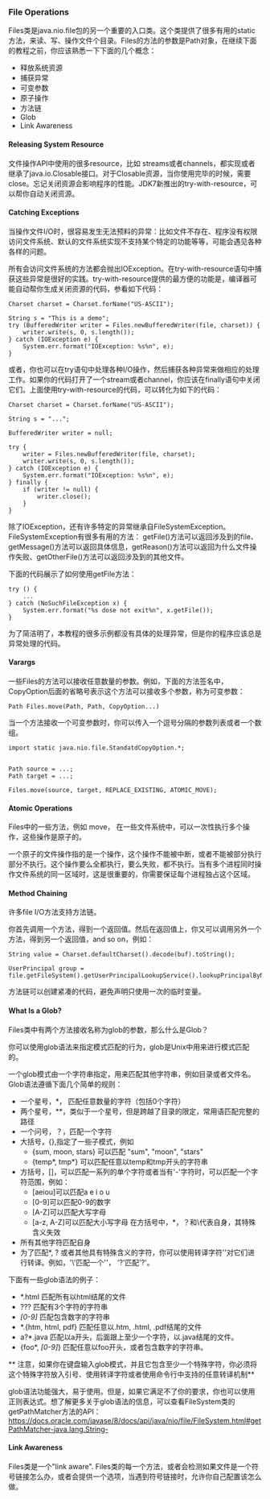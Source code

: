 ### File Operations

Files类是java.nio.file包的另一个重要的入口类。这个类提供了很多有用的static方法，来读、写、操作文件个目录。Files的方法的参数是Path对象，在继续下面的教程之前，你应该熟悉一下下面的几个概念：

* 释放系统资源
* 捕获异常
* 可变参数
* 原子操作
* 方法链
* Glob
* Link Awareness


#### Releasing System Resource

文件操作API中使用的很多resource，比如 streams或者channels，都实现或者继承了java.io.Closable接口。对于Closable资源，当你使用完毕的时候，需要close。忘记关闭资源会影响程序的性能。JDK7新推出的try-with-resource，可以帮你自动关闭资源。


#### Catching Exceptions


当操作文件I/O时，很容易发生无法预料的异常：比如文件不存在、程序没有权限访问文件系统、默认的文件系统实现不支持某个特定的功能等等，可能会遇见各种各样的问题。


所有会访问文件系统的方法都会抛出IOException。在try-with-resource语句中捕获这些异常是很好的实践。try-with-resource提供的最方便的功能是，编译器可能自动帮你生成关闭资源的代码，参看如下代码：

```
Charset charset = Charset.forName("US-ASCII");

String s = "This is a demo";
try (BufferedWriter writer = Files.newBufferedWriter(file, charset)) {
	writer.write(s, 0, s.length());
} catch (IOException e) {
	System.err.format("IOException: %s%n", e);
}

```


或者，你也可以在try语句中处理各种I/O操作，然后捕获各种异常来做相应的处理工作。如果你的代码打开了一个stream或者channel，你应该在finally语句中关闭它们。上面使用try-with-resource的代码，可以转化为如下的代码：

```
Charset charset = Charset.forName("US-ASCII");

String s = "...";

BufferedWriter writer = null;

try {
	writer = Files.newBufferedWriter(file, charset);
	writer.write(s, 0, s.length());
} catch (IOException e) {
	System.err.format("IOException: %s%n", e);
} finally {
	if (writer != null) {
		writer.close();
	}
}

```

除了IOException，还有许多特定的异常继承自FileSystemException。FileSystemException有很多有用的方法： getFile()方法可以返回涉及到的file、getMessage()方法可以返回具体信息，getReason()方法可以返回为什么文件操作失败、getOtherFile()方法可以返回涉及到的其他文件。


下面的代码展示了如何使用getFile方法：


```
try () {
	...
} catch (NoSuchFileException x) {
	System.err.format("%s dose not exit%n", x.getFile());
}

```

为了简洁明了，本教程的很多示例都没有具体的处理异常，但是你的程序应该总是异常处理的代码。


#### Varargs

一些Files的方法可以接收任意数量的参数。例如，下面的方法签名中，CopyOption后面的省略号表示这个方法可以接收多个参数，称为可变参数：

```
Path Files.move(Path, Path, CopyOption...)

```


当一个方法接收一个可变参数时，你可以传入一个逗号分隔的参数列表或者一个数组。

```
import static java.nio.file.StandatdCopyOption.*;


Path source = ...;
Path target = ...;

Files.move(source, target, REPLACE_EXISTING, ATOMIC_MOVE);

```


#### Atomic Operations


Files中的一些方法，例如 move， 在一些文件系统中，可以一次性执行多个操作，这些操作是原子的。

一个原子的文件操作指的是一个操作，这个操作不能被中断，或者不能被部分执行部分不执行。这个操作要么全都执行，要么失败，都不执行。当有多个进程同时操作文件系统的同一区域时，这是很重要的，你需要保证每个进程独占这个区域。


#### Method Chaining


许多file I/O方法支持方法链。

你首先调用一个方法，得到一个返回值。然后在返回值上，你又可以调用另外一个方法，得到另一个返回值，and so on，例如：

```
String value = Charset.defaultCharset().decode(buf).toString();

UserPrincipal group = file.getFileSystem().getUserPrincipalLookupService().lookupPrincipalByName("me");

```

方法链可以创建紧凑的代码，避免声明只使用一次的临时变量。


#### What Is a Glob?

Files类中有两个方法接收名称为glob的参数，那么什么是Glob？

你可以使用glob语法来指定模式匹配的行为，glob是Unix中用来进行模式匹配的。


一个glob模式由一个字符串指定，用来匹配其他字符串，例如目录或者文件名。Glob语法遵循下面几个简单的规则：


* 一个星号，*， 匹配任意数量的字符（包括0个字符）
* 两个星号，**，类似于一个星号，但是跨越了目录的限定，常用语匹配完整的路径
* 一个问号，？，匹配一个字符
* 大括号，{},指定了一些子模式，例如
	* {sum, moon, stars} 可以匹配 "sum", "moon", "stars"
	* {temp\*, tmp\*} 可以匹配任意以temp和tmp开头的字符串
* 方括号，[]，可以匹配一系列的单个字符或者当有'-'字符时，可以匹配一个字符范围，例如：
	* [aeiou]可以匹配a e i o u
	* [0-9]可以匹配0-9的数字
	* [A-Z]可以匹配大写字母
	* [a-z, A-Z]可以匹配大小写字母
在方括号中，*，？和\代表自身，其特殊含义失效
* 所有其他字符匹配自身
* 为了匹配*, ? 或者其他具有特殊含义的字符，你可以使用转译字符'\'对它们进行转译。例如，'\\'匹配一个'\'， '\?'匹配'?'。



下面有一些glob语法的例子：

* \*.html 匹配所有以html结尾的文件
* ??? 匹配有3个字符的字符串
* *[0-9]* 匹配包含数字的字符串
* \*.{htm, html, pdf} 匹配任意以.htm, .html, .pdf结尾的文件
* a?*.java 匹配以a开头，后面跟上至少一个字符，以.java结尾的文件。
* {foo*, *[0-9]*} 匹配任意以foo开头，或者包含数字的字符串。


** 注意，如果你在键盘输入glob模式，并且它包含至少一个特殊字符，你必须将这个特殊字符放入引号、使用转译字符或者使用命令行中支持的任意转译机制**



glob语法功能强大，易于使用。但是，如果它满足不了你的要求，你也可以使用正则表达式。想了解更多关于glob语法的信息，可以查看FileSystem类的getPathMatcher方法的API： https://docs.oracle.com/javase/8/docs/api/java/nio/file/FileSystem.html#getPathMatcher-java.lang.String-


#### Link Awareness

Files类是一个"link aware". Files类的每一个方法，或者会检测如果文件是一个符号链接怎么办，或者会提供一个选项，当遇到符号链接时，允许你自己配置该怎么做。


































